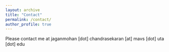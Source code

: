 ```yaml
---
layout: archive
title: "Contact"
permalink: /contact/
author_profile: true
---
```


Please contact me at jaganmohan [dot] chandrasekaran [at] mavs [dot] uta [dot] edu
